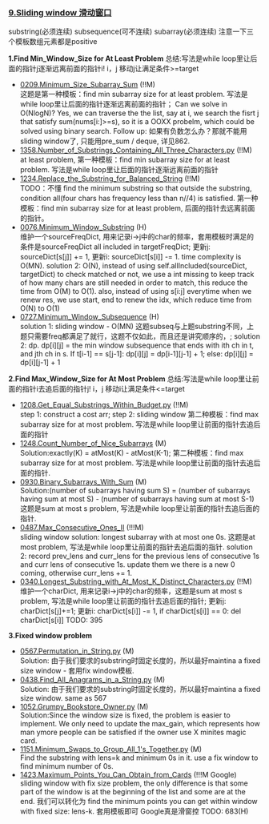 ### [9.Sliding window 滑动窗口]()   
substring(必须连续) subsequence(可不连续)
subarray(必须连续)
注意一下三个模板数组元素都是positive

**1.Find Min_Window_Size for At Least Problem**
总结:写法是while loop里让后面的指针j逐渐远离前面的指针i! i，j 移动j让满足条件>=target

- [0209.Minimum_Size_Subarray_Sum](Solutions/0209.Minimum_Size_Subarray_Sum.py) (!!M)<br>
这题是第一种模板：find min subarray size for at least problem. 写法是while loop里让后面的指针逐渐远离前面的指针； Can we solve in O(NlogN)? Yes, we can traverse the the list, say at i, we search the fisrt j that satisfy sum(nums[i:]>=s), so it is a OOXX probelm, which could be solved using binary search. Follow up: 如果有负数怎么办？那就不能用sliding window了, 只能用pre_sum / deque, 详见862.
- [1358.Number_of_Substrings_Containing_All_Three_Characters.py](Solutions/1358.Number_of_Substrings_Containing_All_Three_Characters.py) (!!M)<br>
at least problem, 第一种模板：find min subarray size for at least problem. 写法是while loop里让后面的指针逐渐远离前面的指针
- [1234.Replace_the_Substring_for_Balanced_String](Solutions/1234.Replace_the_Substring_for_Balanced_String.py) (!!M)<br>
TODO：不懂
find the minimum substring so that outside the substring, condition all(four chars has frequency less than n//4) is satisfied. 第一种模板：find min subarray size for at least problem, 后面的指针去远离前面的指针。
- [0076.Minimum_Window_Substring](Solutions/0076.Minimum_Window_Substring.py) (H)<br>
维护一个sourceFreqDict, 用来记录i->j中的char的频率，套用模板时满足的条件是sourceFreqDict all included in targetFreqDict; 更新j: sourceDict[s[j]] += 1, 更新i: sourceDict[s[i]] -= 1. time complexity is O(MN). solution 2: O(N), instead of using self.allIncluded(sourceDict, targetDict) to check matched or not, we use a int missing to keep track of how many chars are still needed in order to match, this reduce the time from O(M) to O(1). also, instead of using s[i:j] everytime when we renew res, we use start, end to renew the idx, which reduce time from O(N) to O(1)
- [0727.Minimum_Window_Subsequence](Solutions/0727.Minimum_Window_Subsequence.py) (H)<br>
solution 1: sliding window - O(MN) 这题subseq与上题substring不同，上题只需要freq都满足了就行，这题不仅如此，而且还是讲究顺序的，; solution 2: dp. dp[i][j] = the min window subsequence that ends with ith ch in t, and jth ch in s. If t[i-1] == s[j-1]: dp[i][j] = dp[i-1][j-1] + 1; else: dp[i][j] = dp[i][j-1] + 1

**2.Find Max_Window_Size for At Most Problem**
总结:写法是while loop里让前面的指针i去追后面的指针j! i，j 移动i让满足条件<=target

- [1208.Get_Equal_Substrings_Within_Budget.py](Solutions/1208.Get_Equal_Substrings_Within_Budget.py) (!!M)<br>
step 1: construct a cost arr; step 2: sliding window 第二种模板：find max subarray size for at most problem. 写法是while loop里让前面的指针去追后面的指针
- [1248.Count_Number_of_Nice_Subarrays](Solutions/1248.Count_Number_of_Nice_Subarrays.py) (M)<br>
Solution:exactly(K) = atMost(K) - atMost(K-1); 第二种模板：find max subarray size for at most problem. 写法是while loop里让前面的指针去追后面的指针.
- [0930.Binary_Subarrays_With_Sum](Solutions/0930.Binary_Subarrays_With_Sum.py) (M)<br>
Solution:(number of subarrays having sum S) = (number of subarrays having sum at most S) - (number of subarrays having sum at most S-1) 这题是sum at most s problem, 写法是while loop里让前面的指针去追后面的指针.
- [0487.Max_Consecutive_Ones_II](Solutions/0487.Max_Consecutive_Ones_II.py) (!!!M)<br>
sliding window solution: longest subarray with at most one 0s. 这题是at most problem, 写法是while loop里让前面的指针去追后面的指针. solution 2: record prev_lens and curr_lens for the previous lens of consecutive 1s and curr lens of consecutive 1s. update them we there is a new 0 coming, otherwise curr_lens += 1.
- [0340.Longest_Substring_with_At_Most_K_Distinct_Characters.py](Solutions/0340.Longest_Substring_with_At_Most_K_Distinct_Characters.py) (!!M)<br>
维护一个charDict, 用来记录i->j中的char的频率，这题是sum at most s problem, 写法是while loop里让前面的指针去追后面的指针; 更新j: charDict[s[j]+=1; 更新i: charDict[s[i]] -= 1, if charDict[s[i]] == 0: del charDict[s[i]]
TODO: 395

**3.Fixed window problem**

- [0567.Permutation_in_String.py](Solutions/0567.Permutation_in_String.py) (M)<br>
Solution: 由于我们要求的substring时固定长度的，所以最好maintina a fixed size window - 套用fix window模板.
- [0438.Find_All_Anagrams_in_a_String.py](Solutions/0438.Find_All_Anagrams_in_a_String.py) (M)<br>
Solution: 由于我们要求的substring时固定长度的，所以最好maintina a fixed size window. same as 567
- [1052.Grumpy_Bookstore_Owner.py](Solutions/1052.Grumpy_Bookstore_Owner.py) (M)<br>
Solution:Since the window size is fixed, the problem is easier to implement. We only need to update the max_gain, which represents how man ymore people can be satisfied if the owner use X minites magic card.
- [1151.Minimum_Swaps_to_Group_All_1's_Together.py](Solutions/1151.Minimum_Swaps_to_Group_All_1's_Together.py) (M)<br>
Find the substring with lens=k and minimum 0s in it. use a fix window to find minimum number of 0s.
- [1423.Maximum_Points_You_Can_Obtain_from_Cards](Solutions/1423.Maximum_Points_You_Can_Obtain_from_Cards.py) (!!!M Google)<br>
sliding window with fix size problem, the only difference is that some part of the window is at the beginning of the list and some are at the end. 我们可以转化为 find the minimum points you can get within window with fixed size: lens-k. 套用模板即可 Google真是滑窗控
TODO: 683(H)




